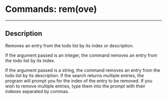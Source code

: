 # Commands: rem(ove)

---

## Description

Removes an entry from the todo list by its index or description.

If the argument passed is an integer, the command removes an entry from the todo list by its index.

If the argument passed is a string, the command removes an entry from the todo list by its description. If the search returns multiple entries, the program will prompt you for the index of the entry to be removed. If you wish to remove multiple entries, type them into the prompt with their indexes separated by commas.